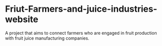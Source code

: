 # Friut-Farmers-and-juice-industries-website
 A project that aims to connect farmers who are engaged in fruit production with fruit juice manufacturing companies. 
